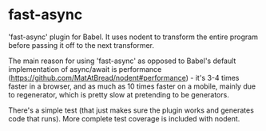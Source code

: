 fast-async
==========

'fast-async' plugin for Babel. It uses nodent to transform the entire program before passing it off
to the next transformer.

The main reason for using 'fast-async' as opposed to Babel's default implementation of async/await is 
performance (https://github.com/MatAtBread/nodent#performance) - it's 3-4 times faster in a browser, and
as much as 10 times faster on a mobile, mainly due to regenerator, which is pretty slow at pretending to
be generators.

There's a simple test (that just makes sure the plugin works and generates code that runs). More complete
test coverage is included with nodent.